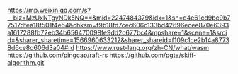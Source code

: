 https://mp.weixin.qq.com/s?__biz=MzUxNTgyNDk5NQ==&mid=2247484379&idx=1&sn=d4e61cd9bc9b77517dfea18f501f4e54&chksm=f9b18fd7cec606c133bd42696ecee870e6393a1617288fb72eb34b656470098fe9dd2c677bc4&mpshare=1&scene=1&srcid=&sharer_sharetime=1566960633212&sharer_shareid=f109c1ce2b14a87738d6ce8d606d3a04#rd
https://www.rust-lang.org/zh-CN/what/wasm
https://github.com/pingcap/raft-rs
https://github.com/pgte/skiff-algorithm.git
